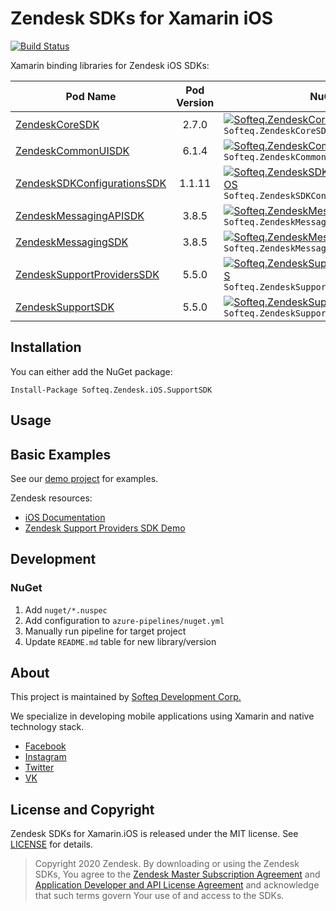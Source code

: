 # Zendesk SDKs for Xamarin iOS

[![Build Status](https://dev.azure.com/SofteqDevelopment/Xamarin.Binding.Libraries/_apis/build/status/zendesk-ios-dev?branchName=master)](https://dev.azure.com/SofteqDevelopment/Xamarin.Binding.Libraries/_build/latest?definitionId=168&branchName=master)

Xamarin binding libraries for Zendesk iOS SDKs:

Pod Name     |   Pod Version   |   NuGet
-------------------|:------------------:|-----------
[ZendeskCoreSDK](https://cocoapods.org/pods/ZendeskCoreSDK) | 2.7.0 | [![Softeq.ZendeskCoreSDK.iOS](https://buildstats.info/nuget/Softeq.ZendeskCoreSDK.iOS?includePreReleases=true)](https://www.nuget.org/packages/Softeq.ZendeskCoreSDK.iOS) `Softeq.ZendeskCoreSDK.iOS`
[ZendeskCommonUISDK](https://cocoapods.org/pods/ZendeskCommonUISDK) | 6.1.4 | [![Softeq.ZendeskCommonUISDK.iOS](https://buildstats.info/nuget/Softeq.ZendeskCommonUISDK.iOS?includePreReleases=true)](https://www.nuget.org/packages/Softeq.ZendeskCommonUISDK.iOS) `Softeq.ZendeskCommonUISDK.iOS`
[ZendeskSDKConfigurationsSDK](https://cocoapods.org/pods/ZendeskSDKConfigurationsSDK) | 1.1.11 | [![Softeq.ZendeskSDKConfigurationsSDK.iOS](https://buildstats.info/nuget/Softeq.ZendeskSDKConfigurationsSDK.iOS?includePreReleases=true)](https://www.nuget.org/packages/Softeq.ZendeskSDKConfigurationsSDK.iOS) `Softeq.ZendeskSDKConfigurationsSDK.iOS`
[ZendeskMessagingAPISDK](https://cocoapods.org/pods/ZendeskMessagingAPISDK) | 3.8.5 | [![Softeq.ZendeskMessagingAPISDK.iOS](https://buildstats.info/nuget/Softeq.ZendeskMessagingAPISDK.iOS?includePreReleases=true)](https://www.nuget.org/packages/Softeq.ZendeskMessagingAPISDK.iOS) `Softeq.ZendeskMessagingAPISDK.iOS`
[ZendeskMessagingSDK](https://cocoapods.org/pods/ZendeskMessagingSDK) | 3.8.5 | [![Softeq.ZendeskMessagingSDK.iOS](https://buildstats.info/nuget/Softeq.ZendeskMessagingSDK.iOS?includePreReleases=true)](https://www.nuget.org/packages/Softeq.ZendeskMessagingSDK.iOS) `Softeq.ZendeskMessagingSDK.iOS`
[ZendeskSupportProvidersSDK](https://cocoapods.org/pods/ZendeskSupportProvidersSDK) | 5.5.0 | [![Softeq.ZendeskSupportProvidersSDK.iOS](https://buildstats.info/nuget/Softeq.ZendeskSupportProvidersSDK.iOS?includePreReleases=true)](https://www.nuget.org/packages/Softeq.ZendeskSupportProvidersSDK.iOS) `Softeq.ZendeskSupportProvidersSDK.iOS`
[ZendeskSupportSDK](https://cocoapods.org/pods/ZendeskSupportSDK) | 5.5.0 | [![Softeq.ZendeskSupportSDK.iOS](https://buildstats.info/nuget/Softeq.ZendeskSupportSDK.iOS?includePreReleases=true)](https://www.nuget.org/packages/Softeq.ZendeskSupportSDK.iOS) `Softeq.ZendeskSupportSDK.iOS`

## Installation

You can either add the NuGet package:

```
Install-Package Softeq.Zendesk.iOS.SupportSDK
```

## Usage

## Basic Examples

See our [demo project](/Zendesk) for examples.

Zendesk resources:

- [iOS Documentation](https://developer.zendesk.com/documentation/zendesk-sdks/sdks/ios/getting_started/)
- [Zendesk Support Providers SDK Demo](https://github.com/zendesk/ios_sdk_demo_apps/tree/master/SupportSDKSamples)

## Development

### NuGet

1. Add `nuget/*.nuspec`
2. Add configuration to `azure-pipelines/nuget.yml`
3. Manually run pipeline for target project
4. Update `README.md` table for new library/version

## About

This project is maintained by [Softeq Development Corp.](https://www.softeq.com/)

We specialize in developing mobile applications using Xamarin and native technology stack.

- [Facebook](https://web.facebook.com/Softeq.by/)
- [Instagram](https://www.instagram.com/softeq/)
- [Twitter](https://twitter.com/Softeq)
- [VK](https://vk.com/club21079655)

## License and Copyright

Zendesk SDKs for Xamarin.iOS is released under the MIT license. See [LICENSE](LICENSE) for details.

> Copyright 2020 Zendesk. By downloading or using the Zendesk SDKs, You agree to the [Zendesk Master Subscription Agreement](https://www.zendesk.com/company/customers-partners/#master-subscription-agreement) and [Application Developer and API License Agreement](https://www.zendesk.com/company/customers-partners/#application-developer-api-license-agreement) and acknowledge that such terms govern Your use of and access to the SDKs.
